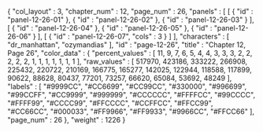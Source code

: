 {
  "col_layout" : 3,
  "chapter_num" : 12,
  "page_num" : 26,
  "panels" : [
    [
      {
        "id" : "panel-12-26-01"
      },
      {
        "id" : "panel-12-26-02"
      },
      {
        "id" : "panel-12-26-03"
      }
    ],
    [
      {
        "id" : "panel-12-26-04"
      },
      {
        "id" : "panel-12-26-05"
      },
      {
        "id" : "panel-12-26-06"
      }
    ],
    [
      {
        "id" : "panel-12-26-07",
        "cols" : 3
      }
    ]
  ],
  "characters" : [
    "dr_manhattan",
    "ozymandias"
  ],
  "id" : "page-12-26",
  "title" : "Chapter 12, Page 26",
  "color_data" : {
    "percent_values" : [
      11,
      9,
      7,
      6,
      5,
      4,
      4,
      3,
      3,
      3,
      2,
      2,
      2,
      2,
      2,
      1,
      1,
      1,
      1,
      1,
      1,
      1
    ],
    "raw_values" : [
      517970,
      423186,
      333222,
      266908,
      225432,
      220722,
      210169,
      166775,
      165277,
      142025,
      122944,
      118588,
      117899,
      90622,
      88628,
      80437,
      77201,
      73257,
      66620,
      65084,
      53692,
      48249
    ],
    "labels" : [
      "#9999CC",
      "#CC6699",
      "#CC99CC",
      "#330000",
      "#996699",
      "#99CCFF",
      "#CC9999",
      "#999999",
      "#CCCCCC",
      "#FFFFCC",
      "#99CCCC",
      "#FFFF99",
      "#CCCC99",
      "#FFCCCC",
      "#CCFFCC",
      "#FFCC99",
      "#CC66CC",
      "#000033",
      "#FF9966",
      "#FF9933",
      "#9966CC",
      "#FFCC66"
    ],
    "page_num" : 26
  },
  "weight" : 1226
}
